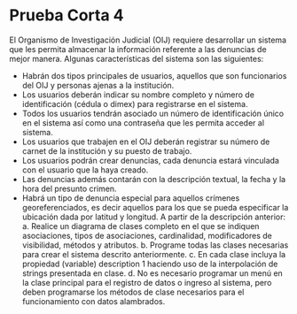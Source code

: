 # Prueba Corta 4

El Organismo de Investigación Judicial (OIJ) requiere desarrollar un sistema
que les permita almacenar la información referente a las denuncias de mejor
manera. Algunas características del sistema son las siguientes:
- Habrán dos tipos principales de usuarios, aquellos que son funcionarios
del OIJ y personas ajenas a la institución.
- Los usuarios deberán indicar su nombre completo y número de
identificación (cédula o dimex) para registrarse en el sistema.
- Todos los usuarios tendrán asociado un número de identificación único
en el sistema así como una contraseña que les permita acceder al
sistema.
- Los usuarios que trabajen en el OIJ deberán registrar su número de
carnet de la institución y su puesto de trabajo.
- Los usuarios podrán crear denuncias, cada denuncia estará vinculada
con el usuario que la haya creado.
- Las denuncias además contarán con la descripción textual, la fecha y la
hora del presunto crimen.
- Habrá un tipo de denuncia especial para aquellos crímenes
georeferenciados, es decir aquellos para los que se pueda especificar la
ubicación dada por latitud y longitud.
A partir de la descripción anterior:
a. Realice un diagrama de clases completo en el que se indiquen
asociaciones, tipos de asociaciones, cardinalidad, modificadores de
visibilidad, métodos y atributos.
b. Programe todas las clases necesarias para crear el sistema descrito
anteriormente.
c. En cada clase incluya la propiedad (variable) description
1 haciendo uso
de la interpolación de strings presentada en clase.
d. No es necesario programar un menú en la clase principal para el
registro de datos o ingreso al sistema, pero deben programarse los
métodos de clase necesarios para el funcionamiento con datos
alambrados.
